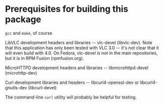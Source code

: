 # Prerequisites for building this package

`gcc` and `make`, of course

LibVLC development headers and libraries -- vlc-devel (libvlc-dev).
Note that this application has only been tested with VLC 3.0 -- it's 
not clear that it will even build with 4.0. On Fedora, vlc-devel is
not in the main repositories, but it is in RPM Fusion (rpmfusion.org).

MicroHTTPD development headers and libraries -- 
libmicrohttpd-devel (microhttp-dev)

Curl development libraries and headers -- 
libcurl4-openssl-dev or libcurl4-gnutls-dev (libcurl-devel)

The command-line `curl` utility will probably be helpful for testing.



